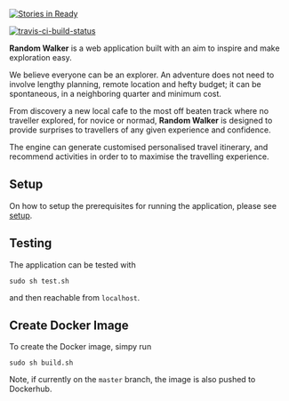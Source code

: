 [![Stories in
Ready](https://badge.waffle.io/mkao006/random_walker.png?label=ready&title=Ready)](https://waffle.io/mkao006/random_walker)

[![travis-ci-build-status](https://travis-ci.org/randomwalker-io/random_walker.svg?branch=master)](https://travis-ci.org/randomwalker-io/random_walker)

**Random Walker** is a web application built with an aim to inspire and
make exploration easy.

We believe everyone can be an explorer. An adventure does not need to
involve lengthy planning, remote location and hefty budget; it can be
spontaneous, in a neighboring quarter and minimum cost.

From discovery a new local cafe to the most off beaten track where no
traveller explored, for novice or normad, **Random Walker** is
designed to provide surprises to travellers of any given experience
and confidence.

The engine can generate customised personalised travel itinerary, and recommend
activities in order to to maximise the travelling experience.

## Setup

On how to setup the prerequisites for running the application, please see
[setup](setup.md).


## Testing

The application can be tested with

```
sudo sh test.sh
```

and then reachable from `localhost`.

## Create Docker Image

To create the Docker image, simpy run

```
sudo sh build.sh
```

Note, if currently on the `master` branch, the image is also pushed to
Dockerhub.
